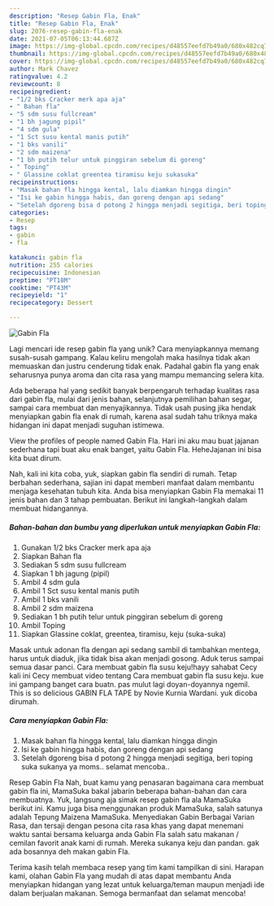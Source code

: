 ```yaml
---
description: "Resep Gabin Fla, Enak"
title: "Resep Gabin Fla, Enak"
slug: 2076-resep-gabin-fla-enak
date: 2021-07-05T06:13:44.687Z
image: https://img-global.cpcdn.com/recipes/d48557eefd7b49a0/680x482cq70/gabin-fla-foto-resep-utama.jpg
thumbnail: https://img-global.cpcdn.com/recipes/d48557eefd7b49a0/680x482cq70/gabin-fla-foto-resep-utama.jpg
cover: https://img-global.cpcdn.com/recipes/d48557eefd7b49a0/680x482cq70/gabin-fla-foto-resep-utama.jpg
author: Mark Chavez
ratingvalue: 4.2
reviewcount: 8
recipeingredient:
- "1/2 bks Cracker merk apa aja"
- " Bahan fla"
- "5 sdm susu fullcream"
- "1 bh jagung pipil"
- "4 sdm gula"
- "1 Sct susu kental manis putih"
- "1 bks vanili"
- "2 sdm maizena"
- "1 bh putih telur untuk pinggiran sebelum di goreng"
- " Toping"
- " Glassine coklat greentea tiramisu keju sukasuka"
recipeinstructions:
- "Masak bahan fla hingga kental, lalu diamkan hingga dingin"
- "Isi ke gabin hingga habis, dan goreng dengan api sedang"
- "Setelah dgoreng bisa d potong 2 hingga menjadi segitiga, beri toping suka sukanya ya moms.. selamat mencoba.."
categories:
- Resep
tags:
- gabin
- fla

katakunci: gabin fla 
nutrition: 255 calories
recipecuisine: Indonesian
preptime: "PT18M"
cooktime: "PT43M"
recipeyield: "1"
recipecategory: Dessert

---
```



![Gabin Fla](https://img-global.cpcdn.com/recipes/d48557eefd7b49a0/680x482cq70/gabin-fla-foto-resep-utama.jpg)

Lagi mencari ide resep gabin fla yang unik? Cara menyiapkannya memang susah-susah gampang. Kalau keliru mengolah maka hasilnya tidak akan memuaskan dan justru cenderung tidak enak. Padahal gabin fla yang enak seharusnya punya aroma dan cita rasa yang mampu memancing selera kita.

Ada beberapa hal yang sedikit banyak berpengaruh terhadap kualitas rasa dari gabin fla, mulai dari jenis bahan, selanjutnya pemilihan bahan segar, sampai cara membuat dan menyajikannya. Tidak usah pusing jika hendak menyiapkan gabin fla enak di rumah, karena asal sudah tahu triknya maka hidangan ini dapat menjadi suguhan istimewa.

View the profiles of people named Gabin Fla. Hari ini aku mau buat jajanan sederhana tapi buat aku enak banget, yaitu Gabin Fla. HeheJajanan ini bisa kita buat dirum.


Nah, kali ini kita coba, yuk, siapkan gabin fla sendiri di rumah. Tetap berbahan sederhana, sajian ini dapat memberi manfaat dalam membantu menjaga kesehatan tubuh kita. Anda bisa menyiapkan Gabin Fla memakai 11 jenis bahan dan 3 tahap pembuatan. Berikut ini langkah-langkah dalam membuat hidangannya.

<!--inarticleads1-->

##### Bahan-bahan dan bumbu yang diperlukan untuk menyiapkan Gabin Fla:

1. Gunakan 1/2 bks Cracker merk apa aja
1. Siapkan  Bahan fla
1. Sediakan 5 sdm susu fullcream
1. Siapkan 1 bh jagung (pipil)
1. Ambil 4 sdm gula
1. Ambil 1 Sct susu kental manis putih
1. Ambil 1 bks vanili
1. Ambil 2 sdm maizena
1. Sediakan 1 bh putih telur untuk pinggiran sebelum di goreng
1. Ambil  Toping
1. Siapkan  Glassine coklat, greentea, tiramisu, keju (suka-suka)


Masak untuk adonan fla dengan api sedang sambil di tambahkan mentega, harus untuk diaduk, jika tidak bisa akan menjadi gosong. Aduk terus sampai semua dasar panci. Cara membuat gabin fla susu keju!hayy sahabat Cecy ️ kali ini Cecy membuat video tentang Cara membuat gabin fla susu keju. kue ini gampang banget cara buatn. pas mulut lagi doyan-doyannya ngemil. This is so delicious GABIN FLA TAPE by Novie Kurnia Wardani. yuk dicoba dirumah. 

<!--inarticleads2-->

##### Cara menyiapkan Gabin Fla:

1. Masak bahan fla hingga kental, lalu diamkan hingga dingin
1. Isi ke gabin hingga habis, dan goreng dengan api sedang
1. Setelah dgoreng bisa d potong 2 hingga menjadi segitiga, beri toping suka sukanya ya moms.. selamat mencoba..


Resep Gabin Fla Nah, buat kamu yang penasaran bagaimana cara membuat gabin fla ini, MamaSuka bakal jabarin beberapa bahan-bahan dan cara membuatnya. Yuk, langsung aja simak resep gabin fla ala MamaSuka berikut ini. Kamu juga bisa menggunakan produk MamaSuka, salah satunya adalah Tepung Maizena MamaSuka. Menyediakan Gabin Berbagai Varian Rasa, dan tersaji dengan pesona cita rasa khas yang dapat menemani waktu santai bersama keluarga anda Gabin Fla salah satu makanan / cemilan favorit anak kami di rumah. Mereka sukanya keju dan pandan. gak ada bosannya deh makan gabin Fla. 

Terima kasih telah membaca resep yang tim kami tampilkan di sini. Harapan kami, olahan Gabin Fla yang mudah di atas dapat membantu Anda menyiapkan hidangan yang lezat untuk keluarga/teman maupun menjadi ide dalam berjualan makanan. Semoga bermanfaat dan selamat mencoba!
